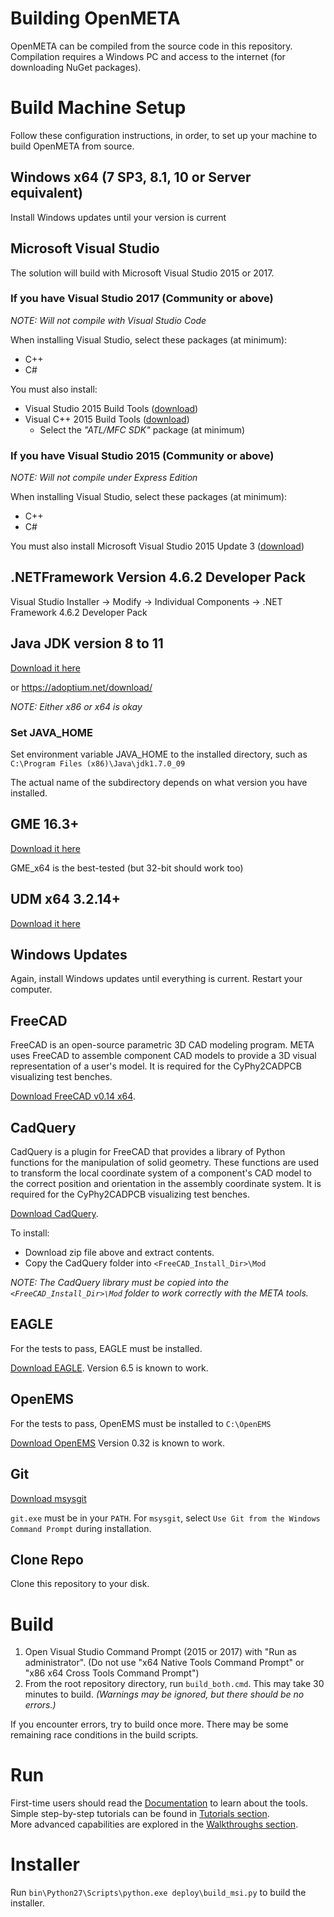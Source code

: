 # Building OpenMETA
OpenMETA can be compiled from the source code in this repository. Compilation requires a Windows PC and access to the internet (for downloading NuGet packages).

# Build Machine Setup
Follow these configuration instructions, in order, to set up your machine to build OpenMETA from source.

## Windows x64 (7 SP3, 8.1, 10 or Server equivalent)
Install Windows updates until your version is current

## Microsoft Visual Studio 
The solution will build with Microsoft Visual Studio 2015 or 2017.

### If you have Visual Studio 2017 (Community or above)
_NOTE: Will not compile with Visual Studio Code_

When installing Visual Studio, select these packages (at minimum):
- C++
- C#

You must also install:
- Visual Studio 2015 Build Tools ([download](https://www.microsoft.com/en-us/download/details.aspx?id=48159))
- Visual C++ 2015 Build Tools ([download](https://my.visualstudio.com/Downloads?q=2015%20build%20tools&wt.mc_id=o~msft~vscom~older-downloads))
  - Select the *"ATL/MFC SDK"* package (at minimum) 

### If you have Visual Studio 2015 (Community or above)
_NOTE: Will not compile under Express Edition_

When installing Visual Studio, select these packages (at minimum):
- C++
- C#

You must also install Microsoft Visual Studio 2015 Update 3
([download](https://www.visualstudio.com/en-us/news/releasenotes/vs2015-update3-vs))

## .NETFramework Version 4.6.2 Developer Pack
Visual Studio Installer -> Modify -> Individual Components -> .NET Framework 4.6.2 Developer Pack

## Java JDK version 8 to 11
[Download it here](http://www.oracle.com/technetwork/java/javase/downloads/jdk7-downloads-1880260.html)

or https://adoptium.net/download/

_NOTE: Either x86 or x64 is okay_

### Set JAVA_HOME
Set environment variable JAVA_HOME to the installed directory, such as `C:\Program Files (x86)\Java\jdk1.7.0_09`

The actual name of the subdirectory depends on what version you have installed.

## GME 16.3+
[Download it here](http://repo.isis.vanderbilt.edu/GME/)

GME_x64 is the best-tested (but 32-bit should work too)

## UDM x64 3.2.14+
[Download it here](http://repo.isis.vanderbilt.edu/UDM/3.2.15/)

## Windows Updates
Again, install Windows updates until everything is current. Restart your computer.

## FreeCAD
FreeCAD is an open-source parametric 3D CAD modeling program. META uses FreeCAD to assemble component CAD models to provide a 3D visual representation of a user's model. It is required for the CyPhy2CADPCB visualizing test benches.

[Download FreeCAD v0.14 x64](https://github.com/FreeCAD/FreeCAD/releases/tag/0.14).

## CadQuery
CadQuery is a plugin for FreeCAD that provides a library of Python functions for the manipulation of solid geometry. These functions are used to transform the local coordinate system of a component's CAD model to the correct position and orientation in the assembly coordinate system. It is required for the CyPhy2CADPCB visualizing test benches.

[Download CadQuery](https://github.com/metamorph-inc/cadquery-freecad-module/archive/579160f143d129ee649e5403ab2c7afa55360800.zip).

To install:
* Download zip file above and extract contents.
* Copy the CadQuery folder into `<FreeCAD_Install_Dir>\Mod`

_NOTE: The CadQuery library must be copied into the `<FreeCAD_Install_Dir>\Mod` folder to work correctly with the META tools._

## EAGLE

For the tests to pass, EAGLE must be installed.

[Download EAGLE](https://cadsoft.io/). Version 6.5 is known to work.

## OpenEMS

For the tests to pass, OpenEMS must be installed to `C:\OpenEMS`

[Download OpenEMS](http://openems.de/download/win64/) Version 0.32 is known to work.

## Git
[Download msysgit](https://msysgit.github.io/)

`git.exe` must be in your `PATH`. For `msysgit`, select `Use Git from the Windows Command Prompt` during installation.

## Clone Repo
Clone this repository to your disk.

# Build
1. Open Visual Studio Command Prompt (2015 or 2017) with "Run as administrator". (Do not use "x64 Native Tools Command Prompt" or "x86 x64 Cross Tools Command Prompt")
2. From the root repository directory, run `build_both.cmd`. This may take 30 minutes to build. _(Warnings may be ignored, but there should be no errors.)_

If you encounter errors, try to build once more. There may be some remaining race conditions in the build scripts.

# Run
First-time users should read the [Documentation](http://docs.metamorphsoftware.com/doc/introduction/introduction.html) to learn about the tools.  
Simple step-by-step tutorials can be found in [Tutorials section](http://docs.metamorphsoftware.com/doc/tutorials/tutorials.html).  
More advanced capabilities are explored in the [Walkthroughs section](http://docs.metamorphsoftware.com/doc/walkthroughs/walkthroughs.html).  

# Installer
Run `bin\Python27\Scripts\python.exe deploy\build_msi.py` to build the installer.
